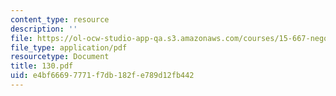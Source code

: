 ```yaml
---
content_type: resource
description: ''
file: https://ol-ocw-studio-app-qa.s3.amazonaws.com/courses/15-667-negotiation-and-conflict-management-spring-2001/e4bf66697771f7db182fe789d12fb442_130.pdf
file_type: application/pdf
resourcetype: Document
title: 130.pdf
uid: e4bf6669-7771-f7db-182f-e789d12fb442
---
```

